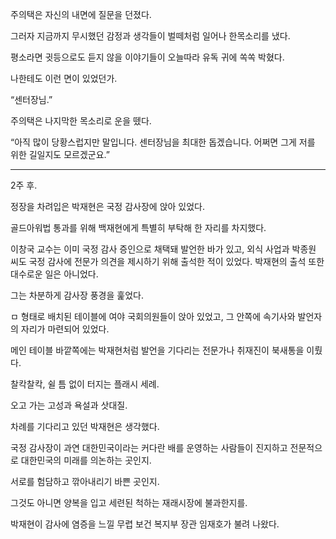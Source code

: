 주의택은 자신의 내면에 질문을 던졌다.

그러자 지금까지 무시했던 감정과 생각들이 벌떼처럼 일어나 한목소리를 냈다.

평소라면 귓등으로도 듣지 않을 이야기들이 오늘따라 유독 귀에 쏙쏙 박혔다.

나한테도 이런 면이 있었던가.

“센터장님.”

주의택은 나지막한 목소리로 운을 뗐다.

“아직 많이 당황스럽지만 말입니다. 센터장님을 최대한 돕겠습니다. 어쩌면 그게 저를 위한 길일지도 모르겠군요.”

* * *

2주 후.

정장을 차려입은 박재현은 국정 감사장에 앉아 있었다.

골드아워법 통과를 위해 백재현에게 특별히 부탁해 한 자리를 차지했다.

이창국 교수는 이미 국정 감사 증인으로 채택돼 발언한 바가 있고, 외식 사업과 박종원 씨도 국정 감사에 전문가 의견을 제시하기 위해 출석한 적이 있었다. 박재현의 출석 또한 대수로운 일은 아니었다.

그는 차분하게 감사장 풍경을 훑었다.

ㅁ 형태로 배치된 테이블에 여야 국회의원들이 앉아 있었고, 그 안쪽에 속기사와 발언자의 자리가 마련되어 있었다.

메인 테이블 바깥쪽에는 박재현처럼 발언을 기다리는 전문가나 취재진이 북새통을 이뤘다.

찰칵찰칵, 쉴 틈 없이 터지는 플래시 세례.

오고 가는 고성과 욕설과 삿대질.

차례를 기다리고 있던 박재현은 생각했다.

국정 감사장이 과연 대한민국이라는 커다란 배를 운영하는 사람들이 진지하고 전문적으로 대한민국의 미래를 의논하는 곳인지.

서로를 험담하고 깎아내리기 바쁜 곳인지.

그것도 아니면 양복을 입고 세련된 척하는 재래시장에 불과한지를.

박재현이 감사에 염증을 느낄 무렵 보건 복지부 장관 임재호가 불려 나왔다.